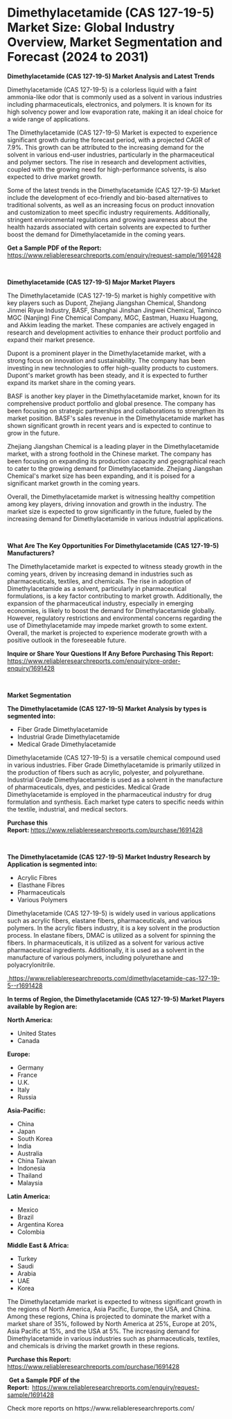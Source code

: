 <p><h1>Dimethylacetamide (CAS 127-19-5) Market Size: Global Industry Overview, Market Segmentation and Forecast (2024 to 2031)</h1></p><p><strong>Dimethylacetamide (CAS 127-19-5) Market Analysis and Latest Trends</strong></p>
<p><p>Dimethylacetamide (CAS 127-19-5) is a colorless liquid with a faint ammonia-like odor that is commonly used as a solvent in various industries including pharmaceuticals, electronics, and polymers. It is known for its high solvency power and low evaporation rate, making it an ideal choice for a wide range of applications.</p><p>The Dimethylacetamide (CAS 127-19-5) Market is expected to experience significant growth during the forecast period, with a projected CAGR of 7.9%. This growth can be attributed to the increasing demand for the solvent in various end-user industries, particularly in the pharmaceutical and polymer sectors. The rise in research and development activities, coupled with the growing need for high-performance solvents, is also expected to drive market growth.</p><p>Some of the latest trends in the Dimethylacetamide (CAS 127-19-5) Market include the development of eco-friendly and bio-based alternatives to traditional solvents, as well as an increasing focus on product innovation and customization to meet specific industry requirements. Additionally, stringent environmental regulations and growing awareness about the health hazards associated with certain solvents are expected to further boost the demand for Dimethylacetamide in the coming years.</p></p>
<p><strong>Get a Sample PDF of the Report:&nbsp;</strong> <a href="https://www.reliableresearchreports.com/enquiry/request-sample/1691428">https://www.reliableresearchreports.com/enquiry/request-sample/1691428</a></p>
<p>&nbsp;</p>
<p><strong>Dimethylacetamide (CAS 127-19-5) Major Market Players</strong></p>
<p><p>The Dimethylacetamide (CAS 127-19-5) market is highly competitive with key players such as Dupont, Zhejiang Jiangshan Chemical, Shandong Jinmei Riyue Industry, BASF, Shanghai Jinshan Jingwei Chemical, Taminco MGC (Nanjing) Fine Chemical Company, MGC, Eastman, Huaxu Huagong, and Akkim leading the market. These companies are actively engaged in research and development activities to enhance their product portfolio and expand their market presence.</p><p>Dupont is a prominent player in the Dimethylacetamide market, with a strong focus on innovation and sustainability. The company has been investing in new technologies to offer high-quality products to customers. Dupont's market growth has been steady, and it is expected to further expand its market share in the coming years.</p><p>BASF is another key player in the Dimethylacetamide market, known for its comprehensive product portfolio and global presence. The company has been focusing on strategic partnerships and collaborations to strengthen its market position. BASF's sales revenue in the Dimethylacetamide market has shown significant growth in recent years and is expected to continue to grow in the future.</p><p>Zhejiang Jiangshan Chemical is a leading player in the Dimethylacetamide market, with a strong foothold in the Chinese market. The company has been focusing on expanding its production capacity and geographical reach to cater to the growing demand for Dimethylacetamide. Zhejiang Jiangshan Chemical's market size has been expanding, and it is poised for a significant market growth in the coming years.</p><p>Overall, the Dimethylacetamide market is witnessing healthy competition among key players, driving innovation and growth in the industry. The market size is expected to grow significantly in the future, fueled by the increasing demand for Dimethylacetamide in various industrial applications.</p></p>
<p>&nbsp;</p>
<p><strong>What Are The Key Opportunities For Dimethylacetamide (CAS 127-19-5) Manufacturers?</strong></p>
<p><p>The Dimethylacetamide market is expected to witness steady growth in the coming years, driven by increasing demand in industries such as pharmaceuticals, textiles, and chemicals. The rise in adoption of Dimethylacetamide as a solvent, particularly in pharmaceutical formulations, is a key factor contributing to market growth. Additionally, the expansion of the pharmaceutical industry, especially in emerging economies, is likely to boost the demand for Dimethylacetamide globally. However, regulatory restrictions and environmental concerns regarding the use of Dimethylacetamide may impede market growth to some extent. Overall, the market is projected to experience moderate growth with a positive outlook in the foreseeable future.</p></p>
<p><strong>Inquire or Share Your Questions If Any Before Purchasing This Report:</strong> <a href="https://www.reliableresearchreports.com/enquiry/pre-order-enquiry/1691428">https://www.reliableresearchreports.com/enquiry/pre-order-enquiry/1691428</a></p>
<p>&nbsp;</p>
<p><strong>Market Segmentation</strong></p>
<p><strong>The Dimethylacetamide (CAS 127-19-5) Market Analysis by types is segmented into:</strong></p>
<p><ul><li>Fiber Grade Dimethylacetamide</li><li>Industrial Grade Dimethylacetamide</li><li>Medical Grade Dimethylacetamide</li></ul></p>
<p><p>Dimethylacetamide (CAS 127-19-5) is a versatile chemical compound used in various industries. Fiber Grade Dimethylacetamide is primarily utilized in the production of fibers such as acrylic, polyester, and polyurethane. Industrial Grade Dimethylacetamide is used as a solvent in the manufacture of pharmaceuticals, dyes, and pesticides. Medical Grade Dimethylacetamide is employed in the pharmaceutical industry for drug formulation and synthesis. Each market type caters to specific needs within the textile, industrial, and medical sectors.</p></p>
<p><strong>Purchase this Report:&nbsp;</strong><a href="https://www.reliableresearchreports.com/purchase/1691428">https://www.reliableresearchreports.com/purchase/1691428</a></p>
<p>&nbsp;</p>
<p><strong>The Dimethylacetamide (CAS 127-19-5) Market Industry Research by Application is segmented into:</strong></p>
<p><ul><li>Acrylic Fibres</li><li>Elasthane Fibres</li><li>Pharmaceuticals</li><li>Various Polymers</li></ul></p>
<p><p>Dimethylacetamide (CAS 127-19-5) is widely used in various applications such as acrylic fibers, elastane fibers, pharmaceuticals, and various polymers. In the acrylic fibers industry, it is a key solvent in the production process. In elastane fibers, DMAC is utilized as a solvent for spinning the fibers. In pharmaceuticals, it is utilized as a solvent for various active pharmaceutical ingredients. Additionally, it is used as a solvent in the manufacture of various polymers, including polyurethane and polyacrylonitrile.</p></p>
<p><a href="https://www.reliableresearchreports.com/dimethylacetamide-cas-127-19-5--r1691428">&nbsp;https://www.reliableresearchreports.com/dimethylacetamide-cas-127-19-5--r1691428</a></p>
<p><strong>In terms of Region, the Dimethylacetamide (CAS 127-19-5) Market Players available by Region are:</strong></p>
<p>
    <p> <strong> North America: </strong>
        <ul>
            <li>United States</li>
            <li>Canada</li>
        </ul>
        </p> 
    <p> <strong> Europe: </strong>
        <ul>
            <li>Germany</li>
            <li>France</li>
            <li>U.K.</li>
            <li>Italy</li>
            <li>Russia</li>
        </ul>
        </p> 
    <p> <strong> Asia-Pacific: </strong>
        <ul>
            <li>China</li>
            <li>Japan</li>
            <li>South Korea</li>
            <li>India</li>
            <li>Australia</li>
            <li>China Taiwan</li>
            <li>Indonesia</li>
            <li>Thailand</li>
            <li>Malaysia</li>
        </ul>
        </p> 
    <p> <strong> Latin America: </strong>
        <ul>
            <li>Mexico</li>
            <li>Brazil</li>
            <li>Argentina Korea</li>
            <li>Colombia</li>
        </ul>
        </p> 
    <p> <strong> Middle East & Africa: </strong>
        <ul>
            <li>Turkey</li>
            <li>Saudi</li>
            <li>Arabia</li>
            <li>UAE</li>
            <li>Korea</li>
        </ul>
    </p>
    </p>
<p><p>The Dimethylacetamide market is expected to witness significant growth in the regions of North America, Asia Pacific, Europe, the USA, and China. Among these regions, China is projected to dominate the market with a market share of 35%, followed by North America at 25%, Europe at 20%, Asia Pacific at 15%, and the USA at 5%. The increasing demand for Dimethylacetamide in various industries such as pharmaceuticals, textiles, and chemicals is driving the market growth in these regions.</p></p>
<p><strong>Purchase this Report: </strong><a href="https://www.reliableresearchreports.com/purchase/1691428">https://www.reliableresearchreports.com/purchase/1691428</a></p>
<p>&nbsp;<strong>Get a Sample PDF of the Report:&nbsp;&nbsp;</strong><a href="https://www.reliableresearchreports.com/enquiry/request-sample/1691428">https://www.reliableresearchreports.com/enquiry/request-sample/1691428</a></p>
<p><strong></strong></p>
<p>Check more reports on https://www.reliableresearchreports.com/</p>